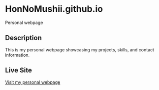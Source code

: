 # HonNoMushii.github.io

Personal webpage

## Description

This is my personal webpage showcasing my projects, skills, and contact information.

## Live Site

[Visit my personal webpage](https://HonNoMushii.github.io)
